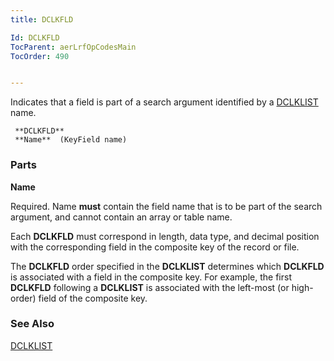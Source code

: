 ```yaml
---
title: DCLKFLD

Id: DCLKFLD
TocParent: aerLrfOpCodesMain
TocOrder: 490


---
```


Indicates that a field is part of a search argument identified by a [DCLKLIST](DCLKLIST.html) name. 

```
 **DCLKFLD** 
 **Name**  (KeyField name)
```

### Parts

**Name** 

Required. Name **must** contain the field name that is to be part of the search argument, and cannot contain an array or table name.


Each **DCLKFLD** must correspond in length, data type, and decimal position with the corresponding field in the composite key of the record or file. 

The **DCLKFLD** order specified in the **DCLKLIST** determines which **DCLKFLD** is associated with a field in the composite key. For example, the first **DCLKFLD** following a **DCLKLIST** is associated with the left-most (or high-order) field of the composite key.


### See Also
[DCLKLIST](DCLKLIST.html) 
